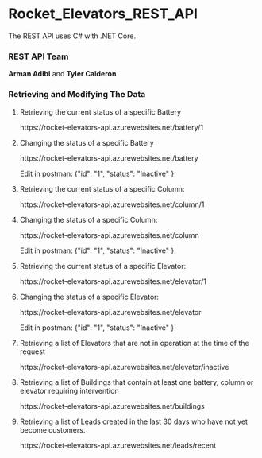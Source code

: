 # Rocket_Elevators_REST_API

The REST API uses C# with .NET Core.

### REST API Team
<strong>Arman Adibi</strong> and <strong>Tyler Calderon</strong>
</p>

### Retrieving and Modifying The Data
<ol>
   <li>Retrieving the current status of a specific Battery</li>
   <p>https://rocket-elevators-api.azurewebsites.net/battery/1</p>
   
   <li>Changing the status of a specific Battery</li>
   <p>https://rocket-elevators-api.azurewebsites.net/battery</p>
   <p>Edit in postman: {"id": "1", "status": "Inactive" }</p>
   
   <li>Retrieving the current status of a specific Column:</li>
   <p>https://rocket-elevators-api.azurewebsites.net/column/1</p>
   
   <li>Changing the status of a specific Column:</li>
   <p>https://rocket-elevators-api.azurewebsites.net/column</p>
   <p>Edit in postman: {"id": "1",  "status": "Inactive" }</p>
   
   <li>Retrieving the current status of a specific Elevator:</li>
   <p>https://rocket-elevators-api.azurewebsites.net/elevator/1</p>
   
   <li>Changing the status of a specific Elevator:</li>
   <p>https://rocket-elevators-api.azurewebsites.net/elevator</p>
   <p>Edit in postman: {"id": "1",  "status": "Inactive" }</p>
   
   <li>Retrieving a list of Elevators that are not in operation at the time of the request</li>
   <p>https://rocket-elevators-api.azurewebsites.net/elevator/inactive</p>
   
   <li>Retrieving a list of Buildings that contain at least one battery, column or elevator requiring intervention</li>
   <p>https://rocket-elevators-api.azurewebsites.net/buildings</p>
   
   <li>Retrieving a list of Leads created in the last 30 days who have not yet become customers.</li>
   <p>https://rocket-elevators-api.azurewebsites.net/leads/recent</p>
</ol>
